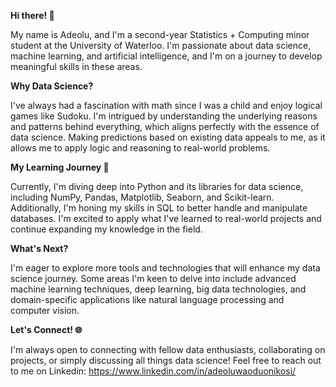 **Hi there! 👋**

My name is Adeolu, and I'm a second-year Statistics + Computing minor student at the University of Waterloo. I'm passionate about data science, machine learning, and artificial intelligence, and I'm on a journey to develop meaningful skills in these areas.

**Why Data Science?**

I've always had a fascination with math since I was a child and enjoy logical games like Sudoku. I'm intrigued by understanding the underlying reasons and patterns behind everything, which aligns perfectly with the essence of data science. Making predictions based on existing data appeals to me, as it allows me to apply logic and reasoning to real-world problems.

**My Learning Journey 🚀**

Currently, I'm diving deep into Python and its libraries for data science, including NumPy, Pandas, Matplotlib, Seaborn, and Scikit-learn. Additionally, I'm honing my skills in SQL to better handle and manipulate databases. I'm excited to apply what I've learned to real-world projects and continue expanding my knowledge in the field.

**What's Next?**

I'm eager to explore more tools and technologies that will enhance my data science journey. Some areas I'm keen to delve into include advanced machine learning techniques, deep learning, big data technologies, and domain-specific applications like natural language processing and computer vision.

**Let's Connect! 🌐**

I'm always open to connecting with fellow data enthusiasts, collaborating on projects, or simply discussing all things data science! Feel free to reach out to me on Linkedin: https://www.linkedin.com/in/adeoluwaoduonikosi/
